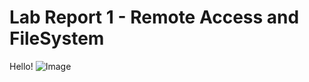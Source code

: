 # **Lab Report 1 - Remote Access and FileSystem**
Hello!
![Image](https://tse1.mm.bing.net/th?id=OIP.8LZXRf13eYIi-g6nxSfghgAAAA&pid=Api&rs=1&c=1&qlt=95&w=157&h=97)
